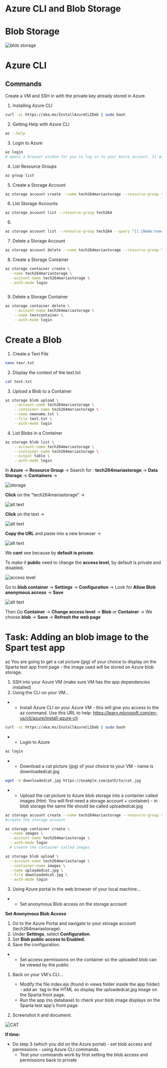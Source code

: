 # Azure CLI and Blob Storage

# Blob Storage
![blob storage](<images/blob storage.png>)


# Azure CLI

## Commands
Create a VM and SSH in with the private key already stored in Azure.
1.  Installing Azure CLI
```bash
curl -sL https://aka.ms/InstallAzureCLIDeb | sudo bash
```
2.  Getting Help with Azure CLI
```bash
az --help
```
3.   Login to Azure
```bash
az login
# opens a browser window for you to log in to your Azure account. It authenticates your session, allowing you to run other Azure CLI commands
```
4. List Resource Groups
```bash
az group list
```

5.  Create a Storage Account
```bash
az storage account create --name tech264mariastorage --resource-group tech264 --location uksouth --sku Standard_LRS
```
6.  List Storage Accounts
```bash
az storage account list --resource-group tech264
```
6.  
```bash
az storage account list --resource-group tech264 --query "[].{Name:name, Location:location, Kind:kind}" --output table
```

7.   Delete a Storage Account
```bash
az storage account delete --name tech264mariastorage --resource-group tech264
```

8.  Create a Storage Container
```bash
az storage container create \
  --name tech264mariastorage \
  --account-name tech264mariastorage \
  --auth-mode login
	
```


9.  Delete a Storage Container
```bash
az storage container delete \
    --account-name tech264mariastorage \
    --name testcontainer \
    --auth-mode login
```

# Create a Blob
1.  Create a Text File
```bash
nano texr.txt
```
2.  Display the context of the text.txt
```bash
cat text.txt
```

3.  Upload a Blob to a Container
```bash
az storage blob upload \
    --account-name tech264mariastorage \
    --container-name tech264mariastorage \
    --name newname.txt \
    --file text.txt \
    --auth-mode login
```
4.  List Blobs in a Container
```bash
az storage blob list \
    --account-name tech264mariastorage \
    --container-name tech264mariastorage \
    --output table \
    --auth-mode login
```

In **Azure** -> **Resource Group** -> Search for : **tech264mariastorage**:-> **Data Storage** -> **Containers** ->

![storage](images/tech264mariastorage.png)

**Click** on the "tech264mariastorage" ->

![alt text](<images/blob text.png>)

**Click** on the text ->

![alt text](images/blob.png)

**Copy the URL** and paste into a new browser ->

![alt text](images/error.png)

We **cant** see because by **default is private**.


To make it **public** need to change the **access level**, by default is private and disabled.

![access level](<images/access level.png>)

Go to **blob container** -> **Settings** -> **Configuration** -> Look for **Allow Blob anonymous access** -> **Save**

![alt text](<images/allow blob.png>)

Then Go **Container** -> **Change access level** -> **Blob** or **Container** -> We choose **blob** -> **Save** -> **Refresh the web page**



# Task: Adding an blob image to the Spart test app


az You are going to get a cat picture (jpg) of your choice to display on the Sparta test app front page - the image used will be stored on Azure blob storage.

1. SSH into your Azure VM (make sure VM has the app dependencies installed)
2.  Using the CLI on your VM...
- - Install Azure CLI on your Azure VM - this will give you access to the az command. Use this URL to help: https://learn.microsoft.com/en-us/cli/azure/install-azure-cli
  
```bash
curl -sL https://aka.ms/InstallAzureCLIDeb | sudo bash

```
- -   Login to Azure
```bash
az login
``` 
- - Download a cat picture (jpg) of your choice to your VM - name is downloadedcat.jpg
```bash
wget -O downloadedcat.jpg https://example.com/path/to/cat.jpg
```
- - Upload the cat picture to Azure blob storage into a container called images (Hint: You will first need a storage account + container) - in blob storage the same file should be called uploadedcat.jpg
```bash
az storage account create --name tech264mariastorage --resource-group tech264 --location uksouth --sku Standard_LRS
#create the storage account
```
```bash
az storage container create \
  --name images \
  --account-name tech264mariastorage \
  --auth-mode login
  # create the container called images
```
```bash
az storage blob upload \
  --account-name tech264mariastorage \
  --container-name images \
  --name uploadedcat.jpg \
  --file downloadedcat.jpg \
  --auth-mode login
```
3. Using Azure portal in the web browser of your local machine...
- - Set anonymous Blob access on the storage account

**Set Anonymous Blob Access**
1. Go to the Azure Portal and navigate to your storage account (tech264mariastorage).
2. Under **Settings**, select **Configuration**.
3. Set **Blob public access to Enabled**.
4. Save the configuration.
- - Set access permissions on the container so the uploaded blob can be viewed by the public

1. Back on your VM's CLI...
    - Modify the file index.ejs (found in views folder inside the app folder) - add an <img> tag to the HTML so display the uploadedcat.jpg image on the Sparta front page.
    - Run the app (no database) to check your blob image displays on the Sparta test app's front page.




2. Screenshot it and document.

![CAT](images/image.png)

**If time:**

- Do step 3 (which you did on the Azure portal) - set blob access and permissions - using Azure CLI commands.
    - Test your commands work by first setting the blob access and permissions back to private
